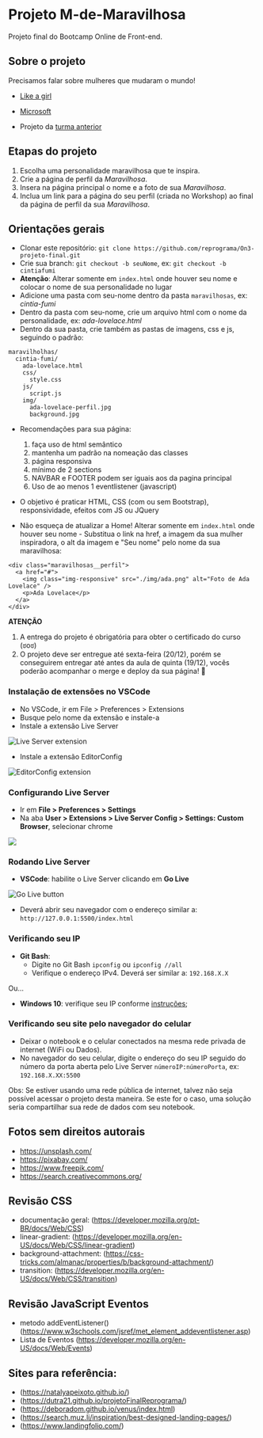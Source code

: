 # Projeto M-de-Maravilhosa

Projeto final do Bootcamp Online de Front-end.

## Sobre o projeto

Precisamos falar sobre mulheres que mudaram o mundo!

- [Like a girl](https://youtu.be/XjJQBjWYDTs)
- [Microsoft](https://youtu.be/tNqSzUdYazw)

- Projeto da [turma anterior](https://reprograma.github.io/CursoOnline-Aula8-Projeto/)

## Etapas do projeto

1. Escolha uma personalidade maravilhosa que te inspira.
2. Crie a página de perfil da _Maravilhosa_.
3. Insera na página principal o nome e a foto de sua _Maravilhosa_.
4. Inclua um link para a página do seu perfil (criada no Workshop) ao final da página de perfil da sua _Maravilhosa_.

## Orientações gerais

- Clonar este repositório: `git clone https://github.com/reprograma/On3-projeto-final.git`
- Crie sua branch: `git checkout -b seuNome`, ex: `git checkout -b cintiafumi`
- **Atenção**: Alterar somente em `index.html` onde houver seu nome e colocar o nome de sua personalidade no lugar
- Adicione uma pasta com seu-nome dentro da pasta `maravilhosas`, ex: _cintia-fumi_
- Dentro da pasta com seu-nome, crie um arquivo html com o nome da personalidade, ex: _ada-lovelace.html_
- Dentro da sua pasta, crie também as pastas de imagens, css e js, seguindo o padrão:

```
maravilholhas/
  cintia-fumi/
    ada-lovelace.html
    css/
      style.css
    js/
      script.js
    img/
      ada-lovelace-perfil.jpg
      background.jpg
```

- Recomendações para sua página:
  1. faça uso de html semântico
  2. mantenha um padrão na nomeação das classes
  3. página responsiva
  4. mínimo de 2 sections
  5. NAVBAR e FOOTER podem ser iguais aos da pagina principal
  6. Uso de ao menos 1 eventlistener (javascript)
- O objetivo é praticar HTML, CSS (com ou sem Bootstrap), responsividade, efeitos com JS ou JQuery

- Não esqueça de atualizar a Home! Alterar somente em `index.html` onde houver seu nome - Substitua o link na href, a imagem da sua mulher inspiradora, o alt da imagem e "Seu nome" pelo nome da sua maravilhosa:

```
<div class="maravilhosas__perfil">
  <a href="#">
    <img class="img-responsive" src="./img/ada.png" alt="Foto de Ada Lovelace" />
    <p>Ada Lovelace</p>
  </a>
</div>
```

**ATENÇÃO**

1. A entrega do projeto é obrigatória para obter o certificado do curso (ಠoಠ)
2. O projeto deve ser entregue até sexta-feira (20/12), porém se conseguirem entregar até antes da aula de quinta (19/12), vocês poderão acompanhar o merge e deploy da sua página! :purple_heart:

### Instalação de extensões no VSCode

- No VSCode, ir em File > Preferences > Extensions
- Busque pelo nome da extensão e instale-a
- Instale a extensão Live Server

<img src='./img/live-server.png' alt='Live Server extension' />

- Instale a extensão EditorConfig

<img src='./img/editorconfig.png' alt='EditorConfig extension' />

### Configurando Live Server

- Ir em **File > Preferences > Settings**
- Na aba **User > Extensions > Live Server Config > Settings: Custom Browser**, selecionar chrome

<img src='./img/live-server-config.png' />

### Rodando Live Server

- **VSCode**: habilite o Live Server clicando em **Go Live**

<img src='./img/live.png' alt='Go Live button' />

- Deverá abrir seu navegador com o endereço similar a: `http://127.0.0.1:5500/index.html`

### Verificando seu IP

- **Git Bash**:
  - Digite no Git Bash `ipconfig` ou `ipconfig //all`
  - Verifique o endereço IPv4. Deverá ser similar a: `192.168.X.X`

Ou...

- **Windows 10**: verifique seu IP conforme [instruções](https://support.microsoft.com/pt-br/help/4026518/windows-10-find-your-ip-address);

### Verificando seu site pelo navegador do celular

- Deixar o notebook e o celular conectados na mesma rede privada de internet (WiFi ou Dados).
- No navegador do seu celular, digite o endereço do seu IP seguido do número da porta aberta pelo Live Server `númeroIP:númeroPorta`, ex: `192.168.X.XX:5500`

Obs: Se estiver usando uma rede pública de internet, talvez não seja possível acessar o projeto desta maneira. Se este for o caso, uma solução seria compartilhar sua rede de dados com seu notebook.

## Fotos sem direitos autorais

- https://unsplash.com/
- https://pixabay.com/
- https://www.freepik.com/
- https://search.creativecommons.org/

## Revisão CSS

- documentação geral: (https://developer.mozilla.org/pt-BR/docs/Web/CSS)
- linear-gradient: (https://developer.mozilla.org/en-US/docs/Web/CSS/linear-gradient)
- background-attachment: (https://css-tricks.com/almanac/properties/b/background-attachment/)
- transition: (https://developer.mozilla.org/en-US/docs/Web/CSS/transition)

## Revisão JavaScript Eventos

- metodo addEventListener() (https://www.w3schools.com/jsref/met_element_addeventlistener.asp)
- Lista de Eventos (https://developer.mozilla.org/en-US/docs/Web/Events)

## Sites para referência:

- (https://natalyapeixoto.github.io/)
- (https://dutra21.github.io/projetoFinalReprograma/)
- (https://deboradom.github.io/venus/index.html)
- (https://search.muz.li/inspiration/best-designed-landing-pages/)
- (https://www.landingfolio.com/)
